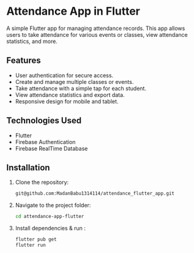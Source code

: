# Attendance App in Flutter

A simple Flutter app for managing attendance records. This app allows users to take attendance for various events or classes, view attendance statistics, and more.

## Features

- User authentication for secure access.
- Create and manage multiple classes or events.
- Take attendance with a simple tap for each student.
- View attendance statistics and export data.
- Responsive design for mobile and tablet.

## Technologies Used

- Flutter
- Firebase Authentication
- Firebase RealTime Database

## Installation

1. Clone the repository:

   ```sh
   git@github.com:MadanBabu1314114/attendance_flutter_app.git

2. Navigate to the project folder:
   ```sh
   cd attendance-app-flutter
   
3. Install dependencies & run :
   ```sh
   flutter pub get
   flutter run
